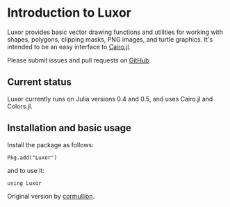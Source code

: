 # Introduction to Luxor

Luxor provides basic vector drawing functions and utilities for working with shapes, polygons, clipping masks, PNG images, and turtle graphics. It's intended to be an easy interface to [Cairo.jl](https://github.com/JuliaLang/Cairo.jl).

Please submit issues and pull requests on [GitHub](https://github.com/JuliaGraphics/Luxor.jl).

## Current status

Luxor currently runs on Julia versions 0.4 and 0.5, and uses Cairo.jl and Colors.jl.

## Installation and basic usage

Install the package as follows:

```
Pkg.add("Luxor")
```

and to use it:

```
using Luxor
```

Original version by [cormullion](https://github.com/cormullion).

